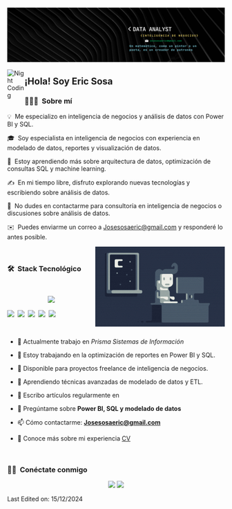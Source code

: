![Aditya Vikram Singh Banner](https://github.com/josesosaeric/DataAnalayst/blob/main/Banner%20Para%20LinkedIn%20Desarrollador%20De%20Software%20Moderno%20Negro%20(2).png)


<!-- ## 👋 &nbsp;Hey there! I'm Aditya -->
<img alt="Night Coding" src="./assets/Hand%20Wave.gif" width='40' align="left"/><h2>¡Hola! Soy Eric Sosa</h2>

<!-- ## 👋 &nbsp;¡Hola! Soy Aditya -->

### 👨🏻‍💻 &nbsp;Sobre mí

💡 &nbsp;Me especializo en inteligencia de negocios y análisis de datos con Power BI y SQL.

🎓 &nbsp;Soy especialista en inteligencia de negocios con experiencia en modelado de datos, reportes y visualización de datos.

🌱 &nbsp;Estoy aprendiendo más sobre arquitectura de datos, optimización de consultas SQL y machine learning.

✍️ &nbsp;En mi tiempo libre, disfruto explorando nuevas tecnologías y escribiendo sobre análisis de datos.

💬 &nbsp;No dudes en contactarme para consultoría en inteligencia de negocios o discusiones sobre análisis de datos.

✉️ &nbsp;Puedes enviarme un correo a Josesosaeric@gmail.com y responderé lo antes posible.

<img alt="Night Coding" src="https://raw.githubusercontent.com/AVS1508/AVS1508/master/assets/Night-Coding.gif" align="right"/>


<br>

### 🛠 &nbsp;Stack Tecnológico  

<br>


<p align="center">
  <a href="https://github.com/josesosaeric/DataAnalayst/blob/main/ProyectoPowerBimd.md" target="_blank">
    <img src="https://img.shields.io/badge/-Power%20BI-05122A?style=flat&logo=powerbi">
  </a>
</p>

  <img src="https://img.shields.io/badge/-SQL-05122A?style=flat&logo=postgresql">&nbsp;
  <img src="https://img.shields.io/badge/-Python-05122A?style=flat&logo=python">&nbsp;
  <img src="https://img.shields.io/badge/-DAX-05122A?style=flat&logo=powerbi">&nbsp;
  <img src="https://img.shields.io/badge/-Excel-05122A?style=flat&logo=microsoft-excel">&nbsp;
  <img src="https://img.shields.io/badge/-Tableau-05122A?style=flat&logo=tableau">
</p>


<br>

- 🔭 Actualmente trabajo en *Prisma Sistemas de Información*

- 🌱 Estoy trabajando en la optimización de reportes en Power BI y SQL.

- 🤝 Disponible para proyectos freelance de inteligencia de negocios.

- 🌱 Aprendiendo técnicas avanzadas de modelado de datos y ETL.

- 📝 Escribo artículos regularmente en 

- 💬 Pregúntame sobre **Power BI, SQL y modelado de datos**

- 📫 Cómo contactarme: **Josesosaeric@gmail.com**

- 📄 Conoce más sobre mi experiencia <a href="CV_Eric_Sosa.pdf" target="blank">CV</a>

<br>

### 🤝🏻 &nbsp;Conéctate conmigo

<p align="center">
<a href="https://www.linkedin.com/in/eric-jose-sosa-centeno-028880267/"><img src="https://img.shields.io/badge/-LinkedIn-0077B5?style=flat&logo=Linkedin&logoColor=white"/></a>
<a href="https://www.linkedin.com/in/eric-jose-sosa-centeno-028880267/"> <img src="https://img.shields.io/badge/-LinkedIn-0077B5?style=flat&logo=Linkedin&logoColor=white"/> </a>


</p>


Last Edited on: 15/12/2024

